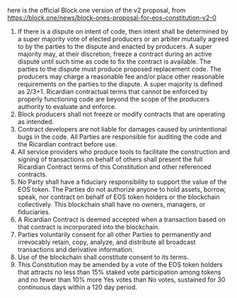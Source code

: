 here is the official Block.one version of the v2 proposal, from 
https://block.one/news/block-ones-proposal-for-eos-constitution-v2-0


1. If there is a dispute on intent of code, then intent shall be determined by a super majority vote of elected producers or an arbiter mutually agreed to by the parties to the dispute and enacted by producers. A super majority may, at their discretion, freeze a contract during an active dispute until such time as code to fix the contract is available. The parties to the dispute must produce proposed replacement code. The producers may charge a reasonable fee and/or place other reasonable requirements on the parties to the dispute. A super majority is defined as 2/3+1. Ricardian contractual terms that cannot be enforced by properly functioning code are beyond the scope of the producers authority to evaluate and enforce.
2. Block producers shall not freeze or modify contracts that are operating as intended.
3. Contract developers are not liable for damages caused by unintentional bugs in the code. All Parties are responsible for auditing the code and the Ricardian contract before use.
4. All service providers who produce tools to facilitate the construction and signing of transactions on behalf of others shall present the full Ricardian Contract terms of this Constitution and other referenced contracts.
5. No Party shall have a fiduciary responsibility to support the value of the EOS token. The Parties do not authorize anyone to hold assets, borrow, speak, nor contract on behalf of EOS token holders or the blockchain collectively. This blockchain shall have no owners, managers, or fiduciaries.
6. A Ricardian Contract is deemed accepted when a transaction based on that contract is incorporated into the blockchain.
7. Parties voluntarily consent for all other Parties to permanently and irrevocably retain, copy, analyze, and distribute all broadcast transactions and derivative information.
8. Use of the blockchain shall constitute consent to its terms.
9. This Constitution may be amended by a vote of the EOS token holders that attracts no less than 15% staked vote participation among tokens and no fewer than 10% more Yes votes than No votes, sustained for 30 continuous days within a 120 day period.
